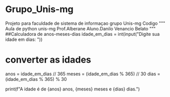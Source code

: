 # Grupo_Unis-mg
Projeto para faculdade de sistema de informaçao grupo Unis-mg
Codigo
"""
Aula de python unis-mg
Prof.Alberane
Aluno.Danilo Venancio Belato
"""
##Calculadora de anos-meses-dias
idade_em_dias = int(input("Digite sua idade em dias: "))

# converter as idades
anos = idade_em_dias // 365
meses = (idade_em_dias % 365) // 30
dias = (idade_em_dias % 365) % 30

print(f"A idade é de {anos} anos, {meses} meses e {dias} dias.")
